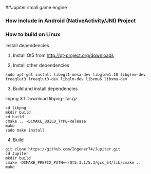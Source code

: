 ##Jupiter small game engine

### How include in Android (NativeActivity/JNI) Project

### How to build on Linux

install dependencies

1. Install Qt5 from http://qt-project.org/downloads

2. Install other dependencies
```
sudo apt-get install libegl1-mesa-dev libglew1.10 libglew-dev freeglut3 freeglut3-dev libglm-dev libxmu6 libxmu-dev
```
3. Build and install dependencies

libpng
3.1 Download libpng-<version>.tar.gz
```
cd libpng
mkdir build
cd build
cmake .. -DCMAKE_BUILD_TYPE=Release
make
sudo make install
```
4. Build
```
git clone https://github.com/Ingener74/Jupiter.git
cd Jupiter
mkdir build
cmake -DCMAKE_PREFIX_PATH=~/Qt5.3.1/5.3/gcc_64/lib/cmake ..
make
```